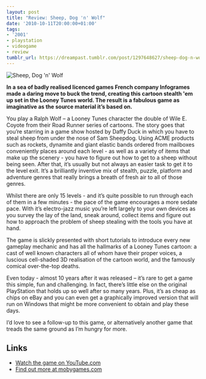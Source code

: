 ```yaml
---
layout: post
title: "Review: Sheep, Dog 'n' Wolf"
date: '2010-10-11T20:00:00+01:00'
tags:
- '2001'
- playstation
- videogame
- review
tumblr_url: https://dreampast.tumblr.com/post/1297648627/sheep-dog-n-wolf
---
```

![Sheep, Dog 'n' Wolf](https://64.media.tumblr.com/tumblr_la544c18r21qbfpni.jpg)

**In a sea of badly realised licenced games French company Infogrames made a daring move to buck the trend, creating this cartoon stealth 'em up set in the Looney Tunes world. The result is a fabulous game as imaginative as the source material it’s based on.**

You play a Ralph Wolf – a Looney Tunes character the double of Wile E. Coyote from their Road Runner series of cartoons. The story goes that you’re starring in a game show hosted by Daffy Duck in which you have to steal sheep from under the nose of Sam Sheepdog. Using ACME products such as rockets, dynamite and giant elastic bands ordered from mailboxes conveniently places around each level - as well as a variety of items that make up the scenery - you have to figure out how to get to a sheep without being seen. After that, it’s usually but not always an easier task to get it to the level exit. It’s a brilliantly inventive mix of stealth, puzzle, platform and adventure genres that really brings a breath of fresh air to all of those genres.

Whilst there are only 15 levels - and it’s quite possible to run through each of them in a few minutes - the pace of the game encourages a more sedate pace. With it’s electro-jazz music you’re left largely to your own devices as you survey the lay of the land, sneak around, collect items and figure out how to approach the problem of sheep stealing with the tools you have at hand.

The game is slickly presented with short tutorials to introduce every new gameplay mechanic and has all the hallmarks of a Looney Tunes cartoon: a cast of well known characters all of whom have their proper voices, a luscious cell-shaded 3D realisation of the cartoon world, and the famously comical over-the-top deaths.

Even today - almost 10 years after it was released – it’s rare to get a game this simple, fun and challenging. In fact, there’s little else on the original PlayStation that holds up so well after so many years. Plus, it’s as cheap as chips on eBay and you can even get a graphically improved version that will run on Windows that might be more convenient to obtain and play these days.

I’d love to see a follow-up to this game, or alternatively another game that treads the same ground as I’m hungry for more.

## Links

- [Watch the game on YouTube.com](http://www.youtube.com/watch?v=-eNwFgiGx1A)
- [Find out more at mobygames.com](http://www.mobygames.com/game/looney-tunes-sheep-raider)